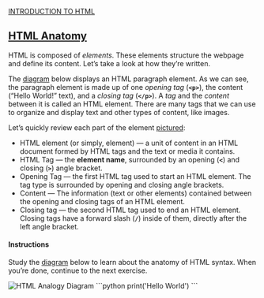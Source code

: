 <a href="https://www.codecademy.com/paths/web-development/tracks/learn-html-web-dev-path/modules/learn-html-elements/lessons/intro-to-html/exercises/anatomy-html"><span>INTRODUCTION TO HTML</span></a>
<h2><a href="https://www.codecademy.com/paths/web-development/tracks/learn-html-web-dev-path/modules/learn-html-elements/lessons/intro-to-html/exercises/anatomy-html">HTML Anatomy</a></h2>
<p>HTML is composed of <em>elements</em>. These elements structure the webpage and define its content. Let’s take a look at how they’re written.</p>

<p>The <a href='https://s3.amazonaws.com/codecademy-content/courses/learn-html/elements-and-structure/html+lesson+image.svg'>diagram</a> below displays an HTML paragraph element. As we can see, the paragraph element is made up of one <em>opening tag</em> (<code><b>&lt;p&gt;</b></code>), the content (“Hello World!” text), and a <em>closing tag</em> (<code><b>&lt;/p&gt;</b></code>). A <em>tag</em> and the <em>content</em> between it is called an HTML element. There are many tags that we can use to organize and display text and other types of content, like images.</p>

<p>Let’s quickly review each part of the element <a href='https://s3.amazonaws.com/codecademy-content/courses/learn-html/elements-and-structure/html+lesson+image.svg'>pictured</a>:</p>
<ul>
<li>HTML element (or simply, element) — a unit of content in an HTML document formed by HTML tags and the text or media it contains.</li>

<li>HTML Tag — the <b>element name</b>, surrounded by an opening (<code><b>&lt;</b></code>) and closing (<code><b>&gt;</b></code>) angle bracket.</li>

<li>Opening Tag — the first HTML tag used to start an HTML element. The tag type is surrounded by opening and closing angle brackets.</li>

<li>Content — The information (text or other elements) contained between the opening and closing tags of an HTML element.</li>

<li>Closing tag — the second HTML tag used to end an HTML element. Closing tags have a forward slash (<code><b>/</b></code>) inside of them, directly after the left angle bracket.</li>
</ul>

<h4>Instructions</h4>
<p>Study the <a href='https://s3.amazonaws.com/codecademy-content/courses/learn-html/elements-and-structure/html+lesson+image.svg'>diagram</a> below to learn about the anatomy of HTML syntax. When you’re done, continue to the next exercise.</p> 

<img src="https://cdn-images-1.medium.com/max/800/1*j7ijLkr1jR3Vh_DNTLh5oQ.png" alt="HTML Analogy Diagram">
```python
print('Hello World')
```
